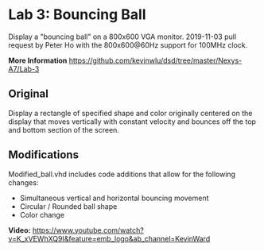 # Lab 3: Bouncing Ball
Display a "bouncing ball" on a 800x600 VGA monitor. 
2019-11-03 pull request by Peter Ho with the 800x600@60Hz support for 100MHz clock.

**More Information** https://github.com/kevinwlu/dsd/tree/master/Nexys-A7/Lab-3

## Original
Display a rectangle of specified shape and color originally centered on the display that moves vertically with constant velocity and bounces off the top and bottom section of the screen.

## Modifications
Modified_ball.vhd includes code additions that allow for the following changes:
- Simultaneous vertical and horizontal bouncing movement
- Circular / Rounded ball shape
- Color change

**Video:** https://www.youtube.com/watch?v=K_xVEWhXQ9I&feature=emb_logo&ab_channel=KevinWard